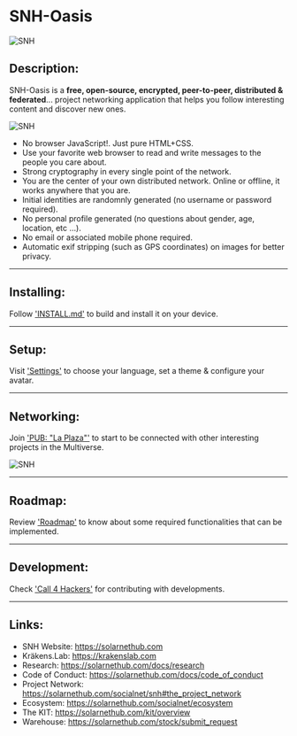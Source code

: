 # SNH-Oasis

  ![SNH](https://solarnethub.com/lib/tpl/dokuwiki/images/logo.png "SolarNET.HuB")

## Description:

SNH-Oasis is a **free, open-source, encrypted, peer-to-peer, distributed & federated**... project networking application 
that helps you follow interesting content and discover new ones.

  ![SNH](https://solarnethub.com/_media/socialnet/snh-oasis_profile-2.png "SolarNET.HuB")

 +  No browser JavaScript!. Just pure HTML+CSS.
 +  Use your favorite web browser to read and write messages to the people you care about.
 +  Strong cryptography in every single point of the network.
 +  You are the center of your own distributed network. Online or offline, it works anywhere that you are.
 +  Initial identities are randomnly generated (no username or password required).
 +  No personal profile generated (no questions about gender, age, location, etc …).
 +  No email or associated mobile phone required.
 +  Automatic exif stripping (such as GPS coordinates) on images for better privacy.

----------

## Installing:

Follow ['INSTALL.md'](docs/install.md) to build and install it on your device.

----------

## Setup:

Visit ['Settings'](https://solarnethub.com/socialnet/snh#settings_minimal) to choose your language, set a theme & configure your avatar.

----------

## Networking:

Join ['PUB: "La Plaza"'](https://solarnethub.com/socialnet/engineering#snhla_plaza) to start to be connected with other interesting projects in the Multiverse.

  ![SNH](https://solarnethub.com/_media/socialnet/snh-federated-networks.png "SolarNET.HuB")

----------

## Roadmap:

Review ['Roadmap'](https://solarnethub.com/socialnet/roadmap) to know about some required functionalities that can be implemented.

----------

## Development:

Check ['Call 4 Hackers'](https://solarnethub.com/community/hackers) for contributing with developments.

----------

## Links:

 + SNH Website: https://solarnethub.com
 + Kräkens.Lab: https://krakenslab.com
 + Research: https://solarnethub.com/docs/research
 + Code of Conduct: https://solarnethub.com/docs/code_of_conduct
 + Project Network: https://solarnethub.com/socialnet/snh#the_project_network
 + Ecosystem: https://solarnethub.com/socialnet/ecosystem
 + The KIT: https://solarnethub.com/kit/overview
 + Warehouse: https://solarnethub.com/stock/submit_request

